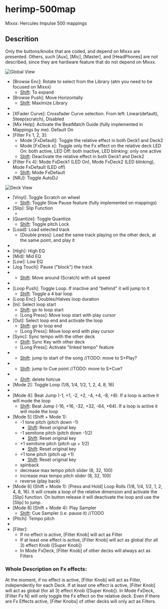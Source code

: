# herimp-500map
Mixxx: Hercules Impulse 500 mappings

## Descrition

Only the buttons/knobs that are coded, and depend on Mixxx are presented.
Others, such [Aux], [Mic], [Master], and [HeadPhones] are not described, since they are hardware feature that do not depend on Mixxx.

![Global View](https://github.com/Ev3nt1ne/herimp-500map/other/global.jpg?raw=true)

 - [Browse Enc]: Rotate to select from the Library (atm you need to be focused on Mixxx)
 	- [Shift]: To expand
 - [Browse Push]: Move Horizontally
 	- [Shift]: Maximize Library
 - [XFader]: CrossFader
 - [XFader Curve]: Crossfader Curve selection. From left: Linear(default), Steep(scratch), Disabled
 - [Mix Help]: Activate the BeatMatch Guide (fully implemented in Mappings by me). Default On
 - [Filter Fx 1, 2, 3]:
 	* Mode [FxDefault]: Toggle the relative effect in both Deck1 and Deck2
	* Mode [FxDeck x]: Toggle only the Fx effect on the relative deck
	LED On: both active, LED Off: both inactive, LED blinking: only one active
 	- [Shift]: Deactivate the relative effect in both Deck1 and Deck2
 - [Filter Fx 4]: Mode FxDeck1 (LED On), Mode FxDeck2 (LED blinking), Mode FxDefault (LED off)
 	- [Shift]: Mode FxDefault
 - [NRJ]: Toggle AutoDJ

![Deck View](https://github.com/Ev3nt1ne/herimp-500map/other/global.jpg?raw=true)

 - [Vinyl]: Toggle Scratch on wheel
 	- [Shift]: Toggle Slow Pause feature (fully implemented on mappings)
 - [Slip]: Slip Function
 	- [Shift]: /
 - [Quantize]: Toggle Quantize
 	- [Shift]: Toggle pitch Lock
 - [Load]: Load selected track
 	- [Double press]: Load the same track playing on the other deck, at the same point, and play it
 - [Gain]: Gain
 - [High]: High EQ
 - [Mid]: Mid EQ
 - [Low]: Low EQ
 - [Jog Touch]: Pause ("block") the track
 - [Jog Scratch]: Scratch
 	- [Shift]: Move around (Scratch) with x4 speed
 - [Jog]: Bend (adjust phase)
 - [Loop Push]: Toggle Loop. If inactive and "behind" it will jump to it
 	- [Shift]: Toggle a 4 bar loop
 - [Loop Enc]: Doubles/Halves loop duration
 - [In]: Select loop start
 	- [Shift]: go to loop start
	- [Long Press]: Move loop start with play cursor
 - [Out]: Select loop end and activate the loop
 	- [Shift]: go to loop end
	- [Long Press]: Move loop end with play cursor
 - [Sync]: Sync tempo with the other deck
 	- [Shift]: Sync Key with other deck
	- [Long Press]: Activate "linked tempo" feature
 - [Cue]: Cue
 	- [Shift]: jump to start of the song //TODO: move to S+Play?
 - [Play]: Play
 	- [Shift]: jump to Cue point //TODO: move to S+Cue?
 - [Mode 1]: Hotcue
 	- [Shift]: delete hotcue
 - [Mode 2]: Toggle Loop (1/8, 1/4, 1/2, 1, 2, 4, 8, 16)
 - [Mode 3]: Slicer (fully implemented in mappings, not perfectly working. You can create loops, but you cannot use [Slip] function)
 - [Mode 4]: Beat Jump (-1, +1, -2, +2, -4, +4, -8, +8). If a loop is active it will mode the loop
 	- [Shift]: Beat Jump (-16, +16, -32, +32, -64, +64). If a loop is active it will mode the loop
 - [Mode 5] (Shift + Mode 1):
 	* -1 tone pitch (pitch down -1)
		- [Shift]: Reset original key
	* -1 semitone pitch (pitch down -1/2)
		- [Shift]: Reset original key
	* +1 semitone pitch (pitch up + 1/2)
		- [Shift]: Reset original key
	* +1 tone pitch (pitch up +1)
		- [Shift]: Reset original key
	* spinback
	* decrease max tempo pitch slider (8, 32, 100)
	* increase max tempo pitch slider (8, 32, 100)
	* reverse (play back)
 - [Mode 6] (Shift + Mode 1): [Press and Hold] Loop Rolls (1/8, 1/4, 1/2, 1, 2, 4, 8, 16). It will create a loop of the relative dimension and activate the [Slip] function. On button release it will deactivate the loop and use the [Slip] to jump.
 - [Mode 8] (Shift + Mode 4): Play Sampler
 	- [Shift]: Cue Sampler (i.e. pause it) //TODO
 - [Pitch]: Tempo pitch
 - [Vol]: Volume
 - [Filter]:
 	* If no effect is active, [Filter Knob] will act as Filter
	* If at least one effect is active, [Filter Knob] will act as global (for all 3) effect Knob ([Super Knob])
	* In Mode FxDeck, [Filter Knob] of other decks will always act as Filters



### Whole Description on Fx effects:
At the moment, if no effect is active, [Filter Knob] will act as Filter, independently for each Deck.
If at least one effect is active, [Filter Knob] will act as global (for all 3) effect Knob ([Super Knob]).
In Mode FxDeck, [Filter Fx N] will only toggle the Fx effect on the relative deck. Even if there are Fx Effects active, [Filter Knobs] of other decks will only act as Filters.

